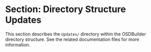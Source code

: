 # Section: Directory Structure Updates

This section describes the `Updates/` directory within the OSDBuilder directory structure. See the related documentation files for more information.
